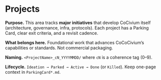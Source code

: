 <!-- status: stub; target: 150+ words -->
<!-- status: stub; target: 150+ words -->
<!-- status: stub; target: 150+ words -->
<!-- status: stub; target: 150+ words -->
<!-- status: stub; target: 150+ words -->
<!-- status: stub; target: 150+ words -->
# Projects

**Purpose.** This area tracks **major initiatives** that develop CoCivium itself (architecture, governance, infra, protocols).  Each project has a Parking Card, clear exit criteria, and a revisit cadence.

**What belongs here.** Foundational work that advances CoCoCivium’s capabilities or standards.  Not commercial packaging.

**Naming.** `<ProjectName>_cN_YYYYMMDD/` where `cN` is a coherence tag (0–9).

**Lifecycle.** `Ideation → Parked → Active → Done` (or `Killed`).  Keep one-page context in `ParkingCard*.md`.







